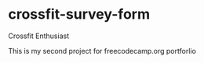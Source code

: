 # crossfit-survey-form
Crossfit Enthusiast

This is my second project for freecodecamp.org portforlio
